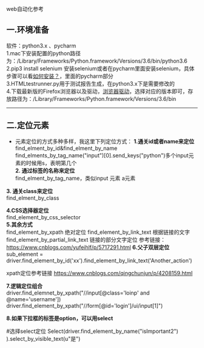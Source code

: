 web自动化参考
## 一.环境准备

软件：python3.x 、pycharm   
1.mac下安装配置的python路径为：/Library/Frameworks/Python.framework/Versions/3.6/bin/python3.6   
2.pip3 install selenium 安装selenium或者在pycharm里面安装selenium，具体步骤可以看[如何安装？](https://github.com/GongK/APPIUM)，里面的pycharm部分      
3.HTMLtestrunner.py用于测试报告生成，在python3.x下是需要修改的   
4.下载最新版的Firefox浏览器以及驱动，[浏览器驱动](https://github.com/mozilla/geckodriver/releases)，选择对应的版本即可，存放路径为：/Library/Frameworks/Python.framework/Versions/3.6/bin   

---
## 二.定位元素
- 元素定位的方式多种多样，我这里下列定位方式：
**1.通关id或者name来定位**     
find_elment_by_id&find_elment_by_name   
find_elments_by_tag_name("input")[0].send_keys("python")多个input元素的时候用s，表明第几个    
**2. 通过标签的名称来定位**     
find_elment_by_tag_name，类似input 元素 a元素       

**3. 通关class来定位**    
find_elment_by_class 

**4.CSS选择器定位**   
find_element_by_css_selector   
**5.其余方式**   
find_element_by_xpath  绝对定位
find_element_by_link_text 根据链接的文字
find_element_by_partial_link_text   链接的部分文字定位
参考链接：
https://www.cnblogs.com/yufeihlf/p/5717291.html
**6.父子双层定位**      
sub_element = driver.find_element_by_id('xx').find_element_by_link_text('Another_action')

xpath定位参考链接
https://www.cnblogs.com/qingchunjun/p/4208159.html

**7.逻辑定位组合**   
driver.find_elemnet_by_xpath("//input[@class='loinp' and @name='username'])
driver.find_element_by_xpath("//form[@id='login']/ui/input[1]")

**8.如果下拉框的标签是option，可以用select**   
 
 
  #选择select定位
        Select(driver.find_element_by_name("isImportant2")
               ).select_by_visible_text(u"是")

